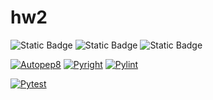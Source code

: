# hw2
![Static Badge](https://img.shields.io/badge/language-python-blue)
![Static Badge](https://img.shields.io/badge/license-MIT-purple)
![Static Badge](https://img.shields.io/badge/platform-linux-green)


[![Autopep8](https://github.com/vegechick510/hw2/actions/workflows/autopep8.yml/badge.svg)](https://github.com/vegechick510/hw2/actions/workflows/autopep8.yml)
[![Pyright](https://github.com/vegechick510/hw2/actions/workflows/pylint.yml/badge.svg)](https://github.com/vegechick510/hw2/actions/workflows/pylint.yml)
[![Pylint](https://github.com/vegechick510/hw2/actions/workflows/pyright.yml/badge.svg)](https://github.com/vegechick510/hw2/actions/workflows/pyright.yml)

[![Pytest](https://github.com/vegechick510/hw2/actions/workflows/pytest.yml/badge.svg)](https://github.com/vegechick510/hw2/actions/workflows/pytest.yml)